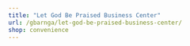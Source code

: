 ```yaml
---
title: "Let God Be Praised Business Center"
url: /gbarnga/let-god-be-praised-business-center/
shop: convenience
---
```

